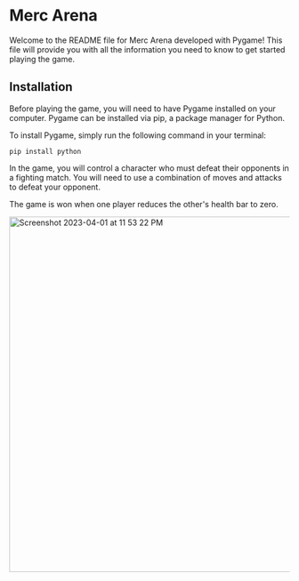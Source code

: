# Merc Arena

Welcome to the README file for Merc Arena developed with Pygame! This file will provide you with all the information you need to know to get started playing the game.

## Installation
Before playing the game, you will need to have Pygame installed on your computer. Pygame can be installed via pip, a package manager for Python.

To install Pygame, simply run the following command in your terminal:

```
pip install python 
```

In the game, you will control a character who must defeat their opponents in a fighting match. You will need to use a combination of moves and attacks to defeat your opponent.

The game is won when one player reduces the other's health bar to zero. 


<img width="639" alt="Screenshot 2023-04-01 at 11 53 22 PM" src="https://user-images.githubusercontent.com/99739280/229308047-e7cb7695-3966-4db7-b2a4-786fe2b908b0.png">
